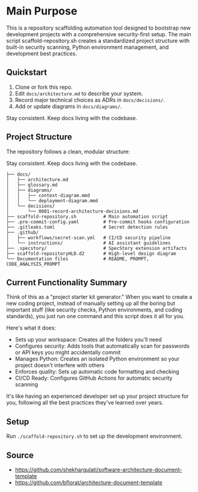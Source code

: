 # Main Purpose
This is a repository scaffolding automation tool designed to bootstrap new development projects with a comprehensive security-first setup. The main script scaffold-repository.sh creates a standardized project structure with built-in security scanning, Python environment management, and development best practices.

## Quickstart
1. Clone or fork this repo.
2. Edit `docs/architecture.md` to describe your system.
3. Record major technical choices as ADRs in `docs/decisions/`.
4. Add or update diagrams in `docs/diagrams/`.

Stay consistent. Keep docs living with the codebase.

## Project Structure
The repository follows a clean, modular structure:

Stay consistent. Keep docs living with the codebase.

```
├── docs/
│   ├── architecture.md
│   ├── glossary.md
│   ├── diagrams/
│   │   ├── context-diagram.mmd
│   │   └── deployment-diagram.mmd
│   └── decisions/
│       └── 0001-record-architecture-decisions.md
├── scaffold-repository.sh          # Main automation script
├── .pre-commit-config.yaml         # Pre-commit hooks configuration
├── .gitleaks.toml                  # Secret detection rules
├── .github/
│   ├── workflows/secret-scan.yml   # CI/CD security pipeline
│   └── instructions/               # AI assistant guidelines
├── .specstory/                     # SpecStory extension artifacts
├── scaffold-repositoryHLD.d2       # High-level design diagram
└── Documentation files             # README, PROMPT, CODE_ANALYSIS_PROMPT
```

## Current Functionality Summary

Think of this as a "project starter kit generator." When you want to create a new coding project, instead of manually setting up all the boring but important stuff (like security checks, Python environments, and coding standards), you just run one command and this script does it all for you.

Here's what it does:

- Sets up your workspace: Creates all the folders you'll need
- Configures security: Adds tools that automatically scan for passwords or API keys you might accidentally commit
- Manages Python: Creates an isolated Python environment so your project doesn't interfere with others
- Enforces quality: Sets up automatic code formatting and checking
- CI/CD Ready: Configures GitHub Actions for automatic security scanning

It's like having an experienced developer set up your project structure for you, following all the best practices they've learned over years.

## Setup
Run `./scaffold-repository.sh` to set up the development environment.

## Source
- https://github.com/shekhargulati/software-architecture-document-template
- https://github.com/bflorat/architecture-document-template